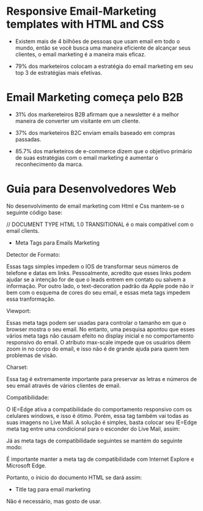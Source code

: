 # Responsive Email-Marketing templates with HTML and CSS

- Existem mais de 4 bilhões de pessoas que usam email em todo o mundo, então se você busca uma maneira eficiente de alcançar seus clientes, o email marketing é a maneira mais eficaz.

- 79% dos marketeiros colocam a estratégia do email marketing em seu top 3 de estratégias mais efetivas.

# Email Marketing começa pelo B2B

- 31% dos markereteiros B2B afirmam que a newsletter é a melhor maneira de converter um visitante em um cliente.

- 37% dos marketeiros B2C enviam emails baseado em compras passadas.

- 85.7% dos marketeiros de e-commerce dizem que o objetivo primário de suas estratégias com o email marketing é aumentar o reconhecimento da marca.

# Guia para Desenvolvedores Web

No desenvolvimento de email marketing com Html e Css mantem-se o seguinte código base:

// DOCUMENT TYPE HTML 1.0 TRANSITIONAL é o mais compátivel com o email clients.


<!DOCTYPE html PUBLIC "-//W3C//DTD XHTML 1.0 Transitional//EN" "Http://www.w3.org/TR/xhtml1-transitional.dtd">
<html xmls="http://www.wr3.or/1999/xhtml">
<head>

- Meta Tags para Emails Marketing

Detector de Formato:

Essas tags simples impedem o IOS de transformar seus números de telefone e datas em links. Pessoalmente, acredito que esses links podem ajudar se a intenção for de que o leads entrem em contato ou salvem a informação. Por outro lado, o text-decoration padrão da Apple pode não ir bem com o esquema de cores do seu email, e essas meta tags impedem essa tranformação.

<meta name="format-detection" content="date=no">
<meta name="format-detection" content="telephone=no">

Viewport:

Essas meta tags podem ser usadas para controlar o tamanho em que o browser mostra o seu email. No entanto, uma pesquisa apontou que esses vários meta tags não causam efeito no display inicial e no comportamento responsivo do email. O atributo max-scale impede que os usuários dêem zoom in no corpo do email, e isso não é de grande ajuda para quem tem problemas de visão.

<meta name="viewport" content="width=device-width; initial-scale=1.0; maximum-scale=1.0; user-scalable=no;">
<meta name="viewport" content="width=600,initial-scale = 2.3,user-scalable=no">
<meta name="viewport" content="width=device-width">

Charset:

Essa tag é extremamente importante para preservar as letras e números de seu email através de vários clientes de email.

<meta http-equiv="Content-Type" content="text/html; charset=utf-8" />

Compatibilidade:

O IE=Edge ativa a compatibilidade do comportamento responsivo com os celulares windows, e isso é ótimo. Porém, essa tag também vai todas as suas imagens no Live Mail. A solução é simples, basta colocar seu IE=Edge meta tag entre uma condicional para o esconder do Live Mail, assim:


  <meta http-equiv="X-UA-Compatible" content="IE=edge" />
<!--<![endif]-->

Já as meta tags de compatibilidade seguintes se mantém do seguinte modo:

<meta http-equiv="X-UA-Compatible" content="IE=7" />
<meta http-equiv="X-UA-Compatible" content="IE=8" />
<meta http-equiv="X-UA-Compatible" content="IE=9" />

É importante manter a meta tag de compatibilidade com Internet Explore e Microsoft Edge.

<meta name="viewport" content="width=device-width, initial-scale=1.0">

Portanto, o ínicio do documento HTML se dará assim:

<!DOCTYPE html PUBLIC "-//W3C//DTD XHTML 1.0 Transitional//EN" "Http://www.w3.org/TR/xhtml1-transitional.dtd">
<html xmls="http://www.wr3.or/1999/xhtml">
<head>

<meta http-equiv="Content-Type" content="text/html; charset=utf-8" />

<meta name="format-detection" content="date=no">
<meta name="format-detection" content="telephone=no">

<meta name="viewport" content="width=device-width; initial-scale=1.0; maximum-scale=1.0; user-scalable=no;">
<meta name="viewport" content="width=600,initial-scale = 2.3,user-scalable=no">
<meta name="viewport" content="width=device-width">

<meta name="viewport" content="width=device-width, initial-scale=1.0">
<meta http-equiv="X-UA-Compatible" content="IE=7" />
<meta http-equiv="X-UA-Compatible" content="IE=8" />
<meta http-equiv="X-UA-Compatible" content="IE=9" />
<!--[if !mso]><-- -->
<meta http-equiv="X-UA-Compatible" content="IE=edge" />
<!--<![endif]-->

- Title tag para email marketing

Não é necessário, mas gosto de usar.

<title><title>

- Folha Style interna

É importante manter a folha da Style interna acima do body e dentro da tag <head>, mas é mais importante ainda manter os atributos de style no modo Inline.

<style type="text/css">

    body {
        maring: 0;
        background-color: #cccccc;
    }

    table {
        border-spacing: 0;
    }

    td {
        padding: 0;
    }

    img {
        border: 0;
    }
</style>
</head>
<body>

// Classe para centralizar todo o conteúdo dentro do HTML.

<center class="wrapper">

CÓDIGO HTML INTEIRO COM INLINE STYLES

// Fechamento de classes.

</center>
</body>
</html>

# Exemplos efetivos de campanhas de email marketing

- ModCloth

Grandes empresas estão sempre evoluindo, e consequentemente os seus clientes experam essas mudanças. O que eles não experam é serem avisados sobre essas mudanças.

Dito isso, o email ModCloth serve como uma antecipação para uma mudança que pode ser brusca para o cliente. Se você vai mudar o modo que se comunica com o cliente, dê a ele um aviso claro de que tais mudanças vão acontecer.

Por que funciona?

Porque essa campanha cria uma expectativa de comunicação no cliente.

- Tory Burch

A campanha de email marketing Tory Burch se diferencia dos outros emails por um único fator, a animação, algo que chama a atenção de todos, principalmente os clientes. Essa estratégia também é ótima por conta de passar um sentido de venda privada para o cliente. Na maioria das vezes, o Tory Burch faz o cliente se sentir especial, e isso o encoraja a aproveitar a sua vantagem "única".

Por que funciona?

Email's podem ser incrivelmente chatos e impessoais. Esse email tory burch surpreende as expectativas do cliente.

- Run Keeper

A campanha Run Keeper se esforça para reengajar clientes perdidos, que já não visitam ou compram no e-commerce há algum tempo. O Run Keeper é email informativo, que comunica ao cliente as últimas atualizações de produtos ou até mesmo as novidades em seu site ou redes sociais. É uma estratégia que abertamente pede mais uma chance ao cliente perdido. Também podem ser discutidos beneficios do produto que o cliente pode não saber.

Por que funciona?

Por ser um estratégia puramente informativa, se passa o sentimento de um marketing menos agressivo e confortante. Pequenas inclusões como "Olá amigo" no ínicio do email e "Você Arrasa" no final do email fazem o cliente se sentir mais próxima da marca.

- Loft

A campanha de email marketing Loft tem o objetivo principal de demonstrar compreensão sobre sua louca caixa de emails. Com um esforço para que o cliente receba da empresa apenas o que o interessa. Essa campanha de marketing focada na relação do cliente com os emails do e-commerce é super efetiva e faz o cliente sentir que seus gostos e opniões importam.

- Uncommon Goods

Você deve criar um senso de urgência com os seus CTA (Call to Actions ou Chamada Para Ação, em pt-br). É isso que faz o cliente agir. Bom, essa campanha de email tem o objetivo principal de causar esse senso de urgência no cliente, focando no valor de agir agora, no exato momento que se recebe o email.

Por que funciona?

Ao invés de dizer "Faça sua encomenda do Dia das Mães antes que nossos produtos acabem!", essa campanha pergunta, "Você Não Acha Que Sua Mãe Gostaria de Receber Seus Presentes Mais Rápido?".

- Harpoon Brewery

É a época da automação de emails, portanto é comum que as campanhas de email marketing transmitam um sentimento de algo robótico para o cliente, o que consequentemente gera um afastamento da marca com o cliente. E assim como um antídoto para essa situação, a campanha de email marketing Harppon Brewery funciona como algo extremamente pessoal e único, apesar de ser automatizado do mesmo modo.

Se você procura fortalecer o seu relacionamento com o cliente, considere deixá-los saber que você está pensando neles.

Por que funciona?

Por conta de uma simples palavra que significa muito: Personalização; É como se esse email fosse enviado para a pessoa certa no tempo certo.

Exemplos de situações onde o Harpoon Brerewy pode ser usado: No aniversário do cliente.

- Rip Curl

"JUNTE-SE A REVOLUÇÃO!"

Essa frase é muito forte, certo? Rip Curl é uma campanha de Surfing Australiana que combina urgência com a nossa parte psicológica que sempre deseja fazer parte de algo grande, importate. Essa headline é desenhada para fazer com que os clientes acreditem que existe realmente uma revolução e que é hora de tomar uma posição sobre essa situação tão importante.

Por que funciona?

No fim do dia, todos querem fazer parte de algo que é maior do que elas mesmas, e esse email tem a função de motivá-las a comprar um ticket (produto) para essa revolução.

Obs: Essa estratégia só funciona se houver apenas um único produto anunciado, pois esse produto representará o ticket único para tal revolução.

- Water

Normalmente, quando se fala em email marketing se esquece dos emails transacionais. Esses são emails automatizados que chegam em nossas inbox depois de tomarmos certas ações no website do e-commerce, como por exemplo quando preenchemos um formulário, compramos um produto ou até mesmo um update do progresso de nossas encomenda. Quase sempre, os marketeiros automatizam emails sem graça e esquecem disso para sempre.

Então, a campanha de email marketing Water toma uma diferente rota. Um exemplo disso foi utilizado por uma ong de caridade, onde, uma vez que alguém faz uma doação de dinheiro para eles, esse mesmo doador recebe um email que os atualiza onde exatamente o seu dinheiro está sendo utilizado. Com a timeline do email, o cliente não precisa nem ler totalmente o email, apenas acompanhar onde está o dinheiro.

Por que funciona?

Essa estratégia mantém a audiência engajada com a empresa e os atualiza em relação ao rastreamento de seu pedido.

- Birchbox

O estilo de assunto com a frase "Ops, nós esquecemos de te enviar algo em fevereiro" é curiosa e já se provou efetiva para muitas empresas. É claro, nada foi realmente esquecido, mas é uma estratégia interessante para captar a atenção do cliente. A intenção desse email é realmente enviar um cupom de desconto para o cliente.

Por que funciona?

Conquista a atenção do cliente e agregra para empresa um ponto com o cliente, por ser uma estratégia única.

- Postmates

GIFs são fáceis de serem consumidos e na maioria das vezes são extremamente cativantes. Pode-se usar GIFs em sua estratégia de email marketing e também aproveitar de uma headline divertida e engraçada, ou até mesmo pode-se usar o GIF para demonstrar o produto de um modo diferente e mais cativante.

Por que funciona?

Centraliza o produto de uma maneira divertida e diferenciada.

- Dropbox

Receber o email de um produto que você não usa há algum tempo realmente pode ser chato, e muitas vezes nem esperamos por tal estratégia, no entanto, cliente perdidos são o foco dessa campanha. O uso de uma headline que vai direto ao ponto, como um "Volte para nós" e um design amigável e emocional é a junção perfeita para atrair a atenção desse cliente perdido.

Além do mais, a intenção é manter um email curto e simples, com o objetivo de enfatizar que a intenção da empresa não é ser intruza, mas sim lembrá-los que a empresa existe e sente falta de seus clientes. Quando enviar email's como esse, você pode querer incluir uma promoção única, como um cupom limitado que inclua a palavra VOLTA ou RETORNO.

- Cook Smarts

A estratégia de email marketing Cook Smart é a da Newsletter. A compania envia para os seus clientes receitas semanais em três seções distintas, uma para o menu, outra para o modo de preparação e a última para as dicas de como consumir a receita, e isso significa que você não precisa acessar o site ou blog da empresa para ler o seu conteúdo por inteiro. Você vai saber exatemente qual seção procurar depois de alguns poucos emails recebidos.

- Hirevue

"Dizer adeus sempre é dificíl... Então decidimos te dar a opção de repensar nosso relacionamento." Esse o assunto da estratégia de email marketing Hirevue, um email automatizado que dá ao cliente a chance de se desassociar da lista de emails da empresa. É aconselhável a utilização de um email marketing simples, apenas focado na opção de se desassociar da lista de emails da empresa.

Esse modelo de email marketing é super inteligente, pois uma baixa taxa de abertura pode se tornar um grande prejuízo para a sua campanha.

Por que funciona?

Essa estratégia faz com que o cliente pause e pense se realmente quer se desassociar da lista de emails da empresa ou não.

-

fonts:

https://blog.hubspot.com/marketing/email-marketing-guide

https://blog.hubspot.com/marketing/email-marketing-examples-list